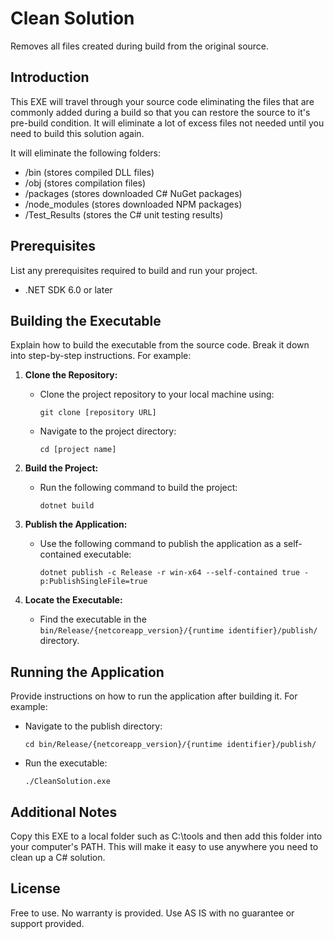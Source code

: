 # Clean Solution
Removes all files created during build from the original source.

## Introduction
This EXE will travel through your source code eliminating the files that are commonly added during a build so that you can restore the source to it's pre-build condition. It will eliminate a lot of excess files not needed until you need to build this solution again.

It will eliminate the following folders:
- /bin (stores compiled DLL files)
- /obj (stores compilation files)
- /packages (stores downloaded C# NuGet packages)
- /node_modules (stores downloaded NPM packages)
- /Test_Results (stores the C# unit testing results)

## Prerequisites
List any prerequisites required to build and run your project. 

- .NET SDK 6.0 or later

## Building the Executable
Explain how to build the executable from the source code. Break it down into step-by-step instructions. For example:

1. **Clone the Repository:**
   - Clone the project repository to your local machine using:
     ```
     git clone [repository URL]
     ```
   - Navigate to the project directory:
     ```
     cd [project name]
     ```

2. **Build the Project:**
   - Run the following command to build the project:
     ```
     dotnet build
     ```

3. **Publish the Application:**
   - Use the following command to publish the application as a self-contained executable:
     ```
     dotnet publish -c Release -r win-x64 --self-contained true -p:PublishSingleFile=true
     ```

4. **Locate the Executable:**
   - Find the executable in the `bin/Release/{netcoreapp_version}/{runtime identifier}/publish/` directory.

## Running the Application
Provide instructions on how to run the application after building it. For example:
- Navigate to the publish directory:
  ```
  cd bin/Release/{netcoreapp_version}/{runtime identifier}/publish/
  ```
- Run the executable:
  ```
  ./CleanSolution.exe
  ```

## Additional Notes
Copy this EXE to a local folder such as C:\tools and then add this folder into your computer's PATH. This will make it easy to use anywhere you need to clean up a C# solution.

## License
Free to use. No warranty is provided. Use AS IS with no guarantee or support provided.
